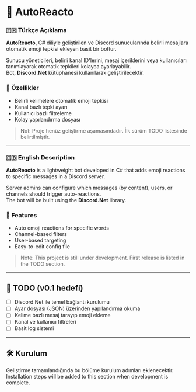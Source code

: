 # 🤖 AutoReacto

### 🇹🇷 Türkçe Açıklama

**AutoReacto**, C# diliyle geliştirilen ve Discord sunucularında belirli mesajlara otomatik emoji tepkisi ekleyen basit bir bottur.

Sunucu yöneticileri, belirli kanal ID'lerini, mesaj içeriklerini veya kullanıcıları tanımlayarak otomatik tepkileri kolayca ayarlayabilir.  
Bot, **Discord.Net** kütüphanesi kullanılarak geliştirilecektir.

### 🔧 Özellikler
- Belirli kelimelere otomatik emoji tepkisi
- Kanal bazlı tepki ayarı
- Kullanıcı bazlı filtreleme
- Kolay yapılandırma dosyası

> Not: Proje henüz geliştirme aşamasındadır. İlk sürüm TODO listesinde belirtilmiştir.

---

### 🇬🇧 English Description

**AutoReacto** is a lightweight bot developed in C# that adds emoji reactions to specific messages in a Discord server.

Server admins can configure which messages (by content), users, or channels should trigger auto-reactions.  
The bot will be built using the **Discord.Net** library.

### 🔧 Features
- Auto emoji reactions for specific words
- Channel-based filters
- User-based targeting
- Easy-to-edit config file

> Note: This project is still under development. First release is listed in the TODO section.

---

## 📌 TODO (v0.1 hedefi)
- [ ] Discord.Net ile temel bağlantı kurulumu
- [ ] Ayar dosyası (JSON) üzerinden yapılandırma okuma
- [ ] Kelime bazlı mesaj tarayıp emoji ekleme
- [ ] Kanal ve kullanıcı filtreleri
- [ ] Basit log sistemi

---

## 🛠️ Kurulum
Geliştirme tamamlandığında bu bölüme kurulum adımları eklenecektir.
Installation steps will be added to this section when development is complete.
